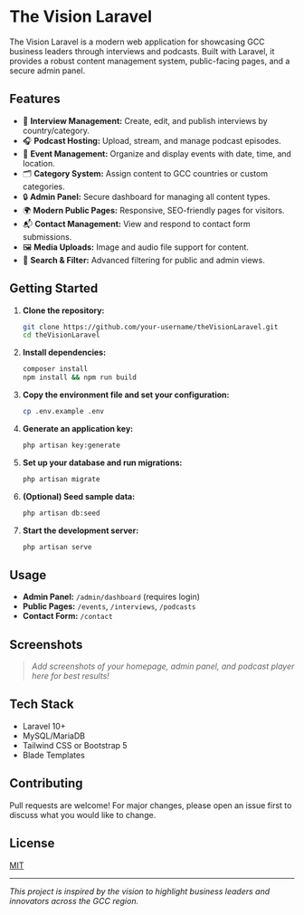 # The Vision Laravel

The Vision Laravel is a modern web application for showcasing GCC business leaders through interviews and podcasts. Built with Laravel, it provides a robust content management system, public-facing pages, and a secure admin panel.

## Features

- 🎤 **Interview Management:** Create, edit, and publish interviews by country/category.
- 🎧 **Podcast Hosting:** Upload, stream, and manage podcast episodes.
- 📅 **Event Management:** Organize and display events with date, time, and location.
- 🗂️ **Category System:** Assign content to GCC countries or custom categories.
- 🔒 **Admin Panel:** Secure dashboard for managing all content types.
- 🌍 **Modern Public Pages:** Responsive, SEO-friendly pages for visitors.
- 📬 **Contact Management:** View and respond to contact form submissions.
- 🖼️ **Media Uploads:** Image and audio file support for content.
- 🔎 **Search & Filter:** Advanced filtering for public and admin views.

## Getting Started

1. **Clone the repository:**
    ```bash
    git clone https://github.com/your-username/theVisionLaravel.git
    cd theVisionLaravel
    ```
2. **Install dependencies:**
    ```bash
    composer install
    npm install && npm run build
    ```
3. **Copy the environment file and set your configuration:**
    ```bash
    cp .env.example .env
    ```
4. **Generate an application key:**
    ```bash
    php artisan key:generate
    ```
5. **Set up your database and run migrations:**
    ```bash
    php artisan migrate
    ```
6. **(Optional) Seed sample data:**
    ```bash
    php artisan db:seed
    ```
7. **Start the development server:**
    ```bash
    php artisan serve
    ```

## Usage

- **Admin Panel:** `/admin/dashboard` (requires login)
- **Public Pages:** `/events`, `/interviews`, `/podcasts`
- **Contact Form:** `/contact`

## Screenshots

> _Add screenshots of your homepage, admin panel, and podcast player here for best results!_

## Tech Stack

- Laravel 10+
- MySQL/MariaDB
- Tailwind CSS or Bootstrap 5
- Blade Templates

## Contributing

Pull requests are welcome! For major changes, please open an issue first to discuss what you would like to change.

## License

[MIT](https://opensource.org/licenses/MIT)

---

_This project is inspired by the vision to highlight business leaders and innovators across the GCC region._